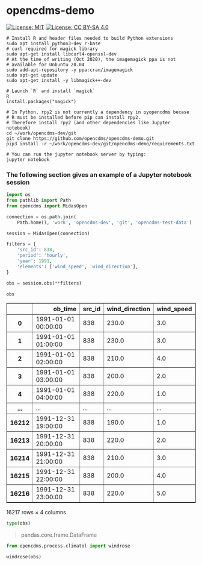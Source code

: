 # opencdms-demo
[![License: MIT](https://img.shields.io/badge/License-MIT-yellow.svg)](https://opensource.org/licenses/MIT) [![License: CC BY-SA 4.0](https://img.shields.io/badge/License-CC%20BY--SA%204.0-lightgrey.svg)](https://creativecommons.org/licenses/by-sa/4.0/)

```
# Install R and header files needed to build Python extensions
sudo apt install python3-dev r-base
# curl required for magick library
sudo apt-get install libcurl4-openssl-dev
# At the time of writing (Oct 2020), the imagemagick ppa is not
# available for Unbuntu 20.04
sudo add-apt-repository -y ppa:cran/imagemagick
sudo apt-get update
sudo apt-get install -y libmagick++-dev

# Launch `R` and install `magick`
R
install.packages("magick")

# In Python, rpy2 is not currently a dependency in pyopencdms becase
# R must be installed before pip can install rpy2.
# Therefore install rpy2 (and other dependencies like Jupyter notebook)
cd ~/work/opencdms-dev/git
git clone https://github.com/opencdms/opencdms-demo.git
pip3 install -r ~/work/opencdms-dev/git/opencdms-demo/requirements.txt

# You can run the jupyter notebook server by typing:
jupyter notebook

```

### The following section gives an example of a Jupyter notebook session

```python
import os
from pathlib import Path
from opencdms import MidasOpen
```

```python
connection = os.path.join(
    Path.home(), 'work', 'opencdms-dev', 'git', 'opencdms-test-data')
```

```python
session = MidasOpen(connection)
```

```python
filters = {
    'src_id': 838,
    'period': 'hourly',
    'year': 1991,
    'elements': ['wind_speed', 'wind_direction'],
}
```

```python
obs = session.obs(**filters)
```

```python
obs

```

<div>

<table border="1" class="dataframe">
  <thead>
    <tr style="text-align: right;">
      <th></th>
      <th>ob_time</th>
      <th>src_id</th>
      <th>wind_direction</th>
      <th>wind_speed</th>
    </tr>
  </thead>
  <tbody>
    <tr>
      <th>0</th>
      <td>1991-01-01 00:00:00</td>
      <td>838</td>
      <td>230.0</td>
      <td>3.0</td>
    </tr>
    <tr>
      <th>1</th>
      <td>1991-01-01 01:00:00</td>
      <td>838</td>
      <td>230.0</td>
      <td>3.0</td>
    </tr>
    <tr>
      <th>2</th>
      <td>1991-01-01 02:00:00</td>
      <td>838</td>
      <td>210.0</td>
      <td>4.0</td>
    </tr>
    <tr>
      <th>3</th>
      <td>1991-01-01 03:00:00</td>
      <td>838</td>
      <td>200.0</td>
      <td>2.0</td>
    </tr>
    <tr>
      <th>4</th>
      <td>1991-01-01 04:00:00</td>
      <td>838</td>
      <td>220.0</td>
      <td>1.0</td>
    </tr>
    <tr>
      <th>...</th>
      <td>...</td>
      <td>...</td>
      <td>...</td>
      <td>...</td>
    </tr>
    <tr>
      <th>16212</th>
      <td>1991-12-31 19:00:00</td>
      <td>838</td>
      <td>190.0</td>
      <td>1.0</td>
    </tr>
    <tr>
      <th>16213</th>
      <td>1991-12-31 20:00:00</td>
      <td>838</td>
      <td>220.0</td>
      <td>2.0</td>
    </tr>
    <tr>
      <th>16214</th>
      <td>1991-12-31 21:00:00</td>
      <td>838</td>
      <td>210.0</td>
      <td>3.0</td>
    </tr>
    <tr>
      <th>16215</th>
      <td>1991-12-31 22:00:00</td>
      <td>838</td>
      <td>200.0</td>
      <td>4.0</td>
    </tr>
    <tr>
      <th>16216</th>
      <td>1991-12-31 23:00:00</td>
      <td>838</td>
      <td>220.0</td>
      <td>5.0</td>
    </tr>
  </tbody>
</table>
<p>16217 rows × 4 columns</p>
</div>

```python
type(obs)

```
>    pandas.core.frame.DataFrame

```python
from opencdms.process.climatol import windrose
```

```python
windrose(obs)
```

